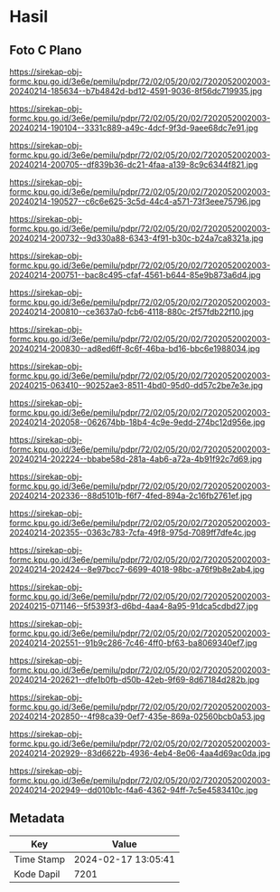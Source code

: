 # Hasil

## Foto C Plano

https://sirekap-obj-formc.kpu.go.id/3e6e/pemilu/pdpr/72/02/05/20/02/7202052002003-20240214-185634--b7b4842d-bd12-4591-9036-8f56dc719935.jpg

https://sirekap-obj-formc.kpu.go.id/3e6e/pemilu/pdpr/72/02/05/20/02/7202052002003-20240214-190104--3331c889-a49c-4dcf-9f3d-9aee68dc7e91.jpg

https://sirekap-obj-formc.kpu.go.id/3e6e/pemilu/pdpr/72/02/05/20/02/7202052002003-20240214-200705--df839b36-dc21-4faa-a139-8c9c6344f821.jpg

https://sirekap-obj-formc.kpu.go.id/3e6e/pemilu/pdpr/72/02/05/20/02/7202052002003-20240214-190527--c6c6e625-3c5d-44c4-a571-73f3eee75796.jpg

https://sirekap-obj-formc.kpu.go.id/3e6e/pemilu/pdpr/72/02/05/20/02/7202052002003-20240214-200732--9d330a88-6343-4f91-b30c-b24a7ca8321a.jpg

https://sirekap-obj-formc.kpu.go.id/3e6e/pemilu/pdpr/72/02/05/20/02/7202052002003-20240214-200751--bac8c495-cfaf-4561-b644-85e9b873a6d4.jpg

https://sirekap-obj-formc.kpu.go.id/3e6e/pemilu/pdpr/72/02/05/20/02/7202052002003-20240214-200810--ce3637a0-fcb6-4118-880c-2f57fdb22f10.jpg

https://sirekap-obj-formc.kpu.go.id/3e6e/pemilu/pdpr/72/02/05/20/02/7202052002003-20240214-200830--ad8ed6ff-8c6f-46ba-bd16-bbc6e1988034.jpg

https://sirekap-obj-formc.kpu.go.id/3e6e/pemilu/pdpr/72/02/05/20/02/7202052002003-20240215-063410--90252ae3-8511-4bd0-95d0-dd57c2be7e3e.jpg

https://sirekap-obj-formc.kpu.go.id/3e6e/pemilu/pdpr/72/02/05/20/02/7202052002003-20240214-202058--062674bb-18b4-4c9e-9edd-274bc12d956e.jpg

https://sirekap-obj-formc.kpu.go.id/3e6e/pemilu/pdpr/72/02/05/20/02/7202052002003-20240214-202224--bbabe58d-281a-4ab6-a72a-4b91f92c7d69.jpg

https://sirekap-obj-formc.kpu.go.id/3e6e/pemilu/pdpr/72/02/05/20/02/7202052002003-20240214-202336--88d5101b-f6f7-4fed-894a-2c16fb2761ef.jpg

https://sirekap-obj-formc.kpu.go.id/3e6e/pemilu/pdpr/72/02/05/20/02/7202052002003-20240214-202355--0363c783-7cfa-49f8-975d-7089ff7dfe4c.jpg

https://sirekap-obj-formc.kpu.go.id/3e6e/pemilu/pdpr/72/02/05/20/02/7202052002003-20240214-202424--8e97bcc7-6699-4018-98bc-a76f9b8e2ab4.jpg

https://sirekap-obj-formc.kpu.go.id/3e6e/pemilu/pdpr/72/02/05/20/02/7202052002003-20240215-071146--5f5393f3-d6bd-4aa4-8a95-91dca5cdbd27.jpg

https://sirekap-obj-formc.kpu.go.id/3e6e/pemilu/pdpr/72/02/05/20/02/7202052002003-20240214-202551--91b9c286-7c46-4ff0-bf63-ba8069340ef7.jpg

https://sirekap-obj-formc.kpu.go.id/3e6e/pemilu/pdpr/72/02/05/20/02/7202052002003-20240214-202621--dfe1b0fb-d50b-42eb-9f69-8d67184d282b.jpg

https://sirekap-obj-formc.kpu.go.id/3e6e/pemilu/pdpr/72/02/05/20/02/7202052002003-20240214-202850--4f98ca39-0ef7-435e-869a-02560bcb0a53.jpg

https://sirekap-obj-formc.kpu.go.id/3e6e/pemilu/pdpr/72/02/05/20/02/7202052002003-20240214-202929--83d6622b-4936-4eb4-8e06-4aa4d69ac0da.jpg

https://sirekap-obj-formc.kpu.go.id/3e6e/pemilu/pdpr/72/02/05/20/02/7202052002003-20240214-202949--dd010b1c-f4a6-4362-94ff-7c5e4583410c.jpg


## Metadata

| Key        | Value               |
| ---------- | ------------------- |
| Time Stamp | 2024-02-17 13:05:41 |
| Kode Dapil | 7201                |



